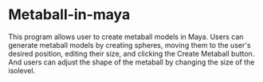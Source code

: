 # Metaball-in-maya
This program allows user to create metaball models in Maya. Users can generate metaball models by creating spheres, moving them to the user's desired position, editing their size, and clicking  the Create Metaball button. And users can adjust the shape of the metaball by changing the size of  the isolevel.
